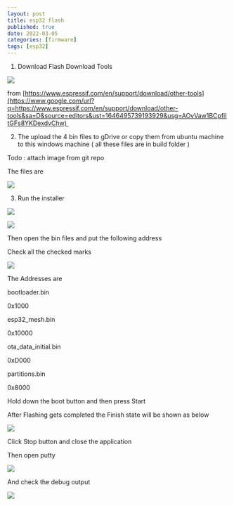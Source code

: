 ```yaml
---
layout: post
title: esp32 flash
published: true
date: 2022-03-05
categories: [firmware]
tags: [esp32]
---
```


1.  Download Flash Download Tools

![](images/image2.png)

from [https://www.espressif.com/en/support/download/other-tools](https://www.google.com/url?q=https://www.espressif.com/en/support/download/other-tools&sa=D&source=editors&ust=1646495739193929&usg=AOvVaw1BCpfiItGFs8YKDexdvChw) 

2.  The upload the 4 bin files to gDrive or copy them from ubuntu machine to this windows machine ( all these files are in build folder )

Todo : attach image from git repo

The files are

![](images/image4.png)

3.  Run the installer

![](images/image8.png)

![](images/image3.png)

Then open the bin files and put the following address

Check all the checked marks

![](images/image1.png)

The Addresses are

bootloader.bin

0x1000

esp32\_mesh.bin

0x10000

ota\_data\_initial.bin

0xD000

partitions.bin

0x8000

Hold down the boot button and then press Start

After Flashing gets completed the Finish state will be shown as below

![](images/image6.png)

Click Stop button and close the application

Then open putty

![](images/image7.png)

And check the debug output

![](images/image5.png)